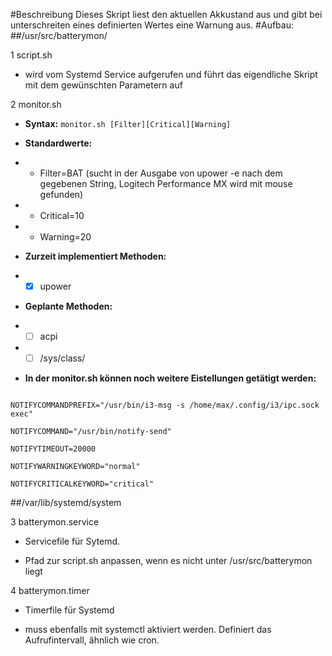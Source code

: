 #Beschreibung
Dieses Skript liest den aktuellen Akkustand aus und gibt bei unterschreiten eines definierten Wertes eine Warnung aus.
#Aufbau:
##/usr/src/batterymon/

1 script.sh

* wird vom Systemd Service aufgerufen und führt das eigendliche Skript mit dem gewünschten Parametern auf

2 monitor.sh

* **Syntax:** `monitor.sh [Filter][Critical][Warning]`

* **Standardwerte:**

* *  Filter=BAT (sucht in der Ausgabe von upower -e nach dem gegebenen String, Logitech Performance MX wird mit mouse gefunden)
* * Critical=10
* * Warning=20
	
* **Zurzeit implementiert Methoden:**

* - [X] upower
	
* **Geplante Methoden:**

* - [ ] acpi

* - [ ] /sys/class/
	
* **In der monitor.sh können noch weitere Eistellungen getätigt werden:**
```

NOTIFYCOMMANDPREFIX="/usr/bin/i3-msg -s /home/max/.config/i3/ipc.sock exec"
	
NOTIFYCOMMAND="/usr/bin/notify-send"
	
NOTIFYTIMEOUT=20000
	
NOTIFYWARNINGKEYWORD="normal"
	
NOTIFYCRITICALKEYWORD="critical"
```
	
##/var/lib/systemd/system

3 batterymon.service
* Servicefile für Sytemd. 

* Pfad zur script.sh anpassen, wenn es nicht unter /usr/src/batterymon liegt
		
4 batterymon.timer
* Timerfile für Systemd

* muss ebenfalls mit systemctl aktiviert werden. Definiert das Aufrufintervall, ähnlich wie cron.


